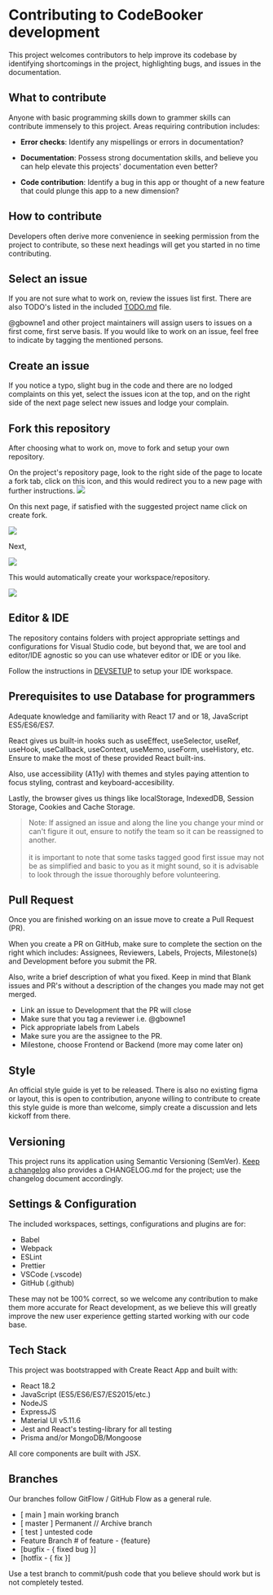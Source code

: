 # Contributing to CodeBooker development

This project welcomes contributors to help improve its codebase by identifying shortcomings in the project, highlighting bugs, and issues in the documentation.

## What to contribute

Anyone with basic programming skills down to grammer skills can contribute immensely to this project.
Areas requiring contribution includes:

- **Error checks**: Identify any mispellings or errors in documentation? 

- **Documentation**: Possess strong documentation skills, and believe you can help elevate this projects' documentation even better? 

- **Code contribution**: Identify a bug in this app or thought of a new feature that could plunge this app to a new dimension? 

## How to contribute

Developers often derive more convenience in seeking permission from the project to contribute, so these next headings will get you started in no time contributing.

## Select an issue

If you are not sure what to work on, review the issues list first. There are also TODO's listed in the included [TODO.md](./TODO.md) file. 

@gbowne1 and other project maintainers will assign users to issues on a first come, first serve basis. If you would like to work on an issue, feel free to indicate by tagging the mentioned persons.

## Create an issue

If you notice a typo, slight bug in the code and there are no lodged complaints on this yet, select the issues icon at the top, and on the right side of the next page select new issues and lodge your complain.

## Fork this repository

After choosing what to work on, move to fork and setup your own repository.

On the project's repository page, look to the right side of the page to locate a fork tab, click on this icon, and this would redirect you to a new page with further instructions. 
![](./docs/fork.png)

On this next page, if satisfied with the suggested project name click on create fork.

![](./docs/CreateFork.png)

Next,

![](./docs/CreateForkBtn.png)

This would automatically create your workspace/repository.

![](./docs/ForkedBranch.png)

## Editor & IDE

The repository contains folders with project appropriate settings and configurations for Visual Studio code, but beyond that, we are tool and editor/IDE agnostic so you can use whatever editor or IDE or you like.

Follow the instructions in [DEVSETUP](/docs/DEVSETUP.md) to setup your IDE workspace.

## Prerequisites to use Database for programmers

Adequate knowledge and familiarity with React 17 and or 18, JavaScript ES5/ES6/ES7.

React gives us built-in hooks such as useEffect, useSelector, useRef, useHook, useCallback, useContext, useMemo, useForm, useHistory, etc. Ensure to make the most of these provided React built-ins.

Also, use accessibility (A11y) with themes and styles paying attention to focus styling, contrast and keyboard-accesibility.

Lastly, the browser gives us things like localStorage, IndexedDB, Session Storage, Cookies and Cache Storage.


> Note: If assigned an issue and along the line you change your mind or can't figure it out, ensure to notify the team so it can be reassigned to another. <br><br>
it is important to note that some tasks tagged good first issue may not be as simplified and basic to you as it might sound, so it is advisable to look through the issue thoroughly before volunteering.

## Pull Request

Once you are finished working on an issue move to create a Pull Request (PR).

When you create a PR on GitHub, make sure to complete the section on the right which includes: 
Assignees, Reviewers, Labels, Projects, Milestone(s) and Development before you submit the PR.

Also, write a brief description of what you fixed. Keep in mind that Blank issues and PR's without a description of the changes you made may not get merged.

-   Link an issue to Development that the PR will close
-   Make sure that you tag a reviewer i.e. @gbowne1
-   Pick appropriate labels from Labels
-   Make sure you are the assignee to the PR.
-   Milestone, choose Frontend or Backend (more may come later on)


## Style

An official style guide is yet to be released. There is also no existing figma or layout, this is open to contribution, anyone willing to contribute to create this style guide is more than welcome, simply create a discussion and lets kickoff from there.


## Versioning

This project runs its application using Semantic Versioning (SemVer). [Keep a changelog](keepachangelog.com) also provides a CHANGELOG.md for the project; use the changelog document accordingly.


## Settings & Configuration

The included workspaces, settings, configurations and plugins are for:

- Babel
- Webpack
- ESLint
- Prettier
- VSCode (.vscode)
- GitHub (.github)

These may not be 100% correct, so we welcome any contribution to make them more accurate for React development, as we believe this will greatly improve the new user experience getting started working with our code base.

## Tech Stack

This project was bootstrapped with Create React App and built with:

-   React 18.2
-   JavaScript (ES5/ES6/ES7/ES2015/etc.)
-   NodeJS
-   ExpressJS
-   Material UI v5.11.6
-   Jest and React's testing-library for all testing
-   Prisma and/or MongoDB/Mongoose

All core components are built with JSX.

## Branches

Our branches follow GitFlow / GitHub Flow as a general rule.

-   [ main ] main working branch
-   [ master ] Permanent // Archive branch
-   [ test ] untested code
-   Feature Branch # of feature - {feature}
-   [bugfix - { fixed bug }]
-   [hotfix - { fix }]

Use a test branch to commit/push code that you believe should work but is not completely tested.
